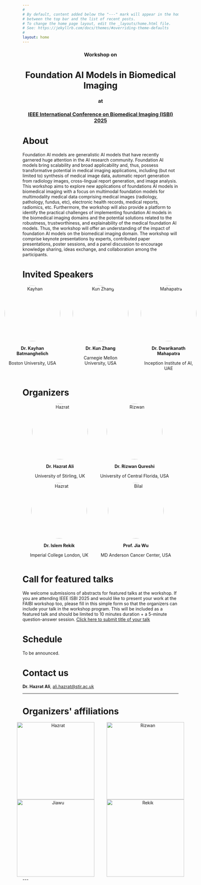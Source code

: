 ```yaml
---
#
# By default, content added below the "---" mark will appear in the home page
# between the top bar and the list of recent posts.
# To change the home page layout, edit the _layouts/home.html file.
# See: https://jekyllrb.com/docs/themes/#overriding-theme-defaults
#
layout: home
---
```

<div style="text-align: center; margin-top: 20px;">
  <h3>Workshop on</h3>
  <h1>Foundation AI Models in Biomedical Imaging</h1>
  <h3> at</h3>
  <h3><a href="https://biomedicalimaging.org/2025/">IEEE International Conference on Biomedical Imaging (ISBI) 2025</a></h3>
  
</div>

# About
Foundation AI models are generalistic AI models that have recently garnered huge attention in the AI research community. Foundation AI models bring scalability and broad applicability and, thus, possess transformative potential in medical imaging applications, including (but not limited to) synthesis of medical image data, automatic report generation from radiology images, cross-lingual report generation, and image analysis. This workshop aims to explore new applications of foundations AI models in biomedical imaging with a focus on multimodal foundation models for multimodality medical data comprising medical images (radiology, pathology, fundus, etc), electronic health records, medical reports, radiomics, etc. Furthermore, the workshop will also provide a platform to identify the practical challenges of implementing foundation AI models in the biomedical imaging domains and the potential solutions related to the robustness, trustworthiness, and explainability of the medical foundation AI models. Thus, the workshop will offer an understanding of the impact of foundation AI models on the biomedical imaging domain. The workshop will comprise keynote presentations by experts, contributed paper presentations, poster sessions, and a panel discussion to encourage knowledge sharing, ideas exchange, and collaboration among the participants.

# Invited Speakers

<div style="display: flex; justify-content: center; gap: 40px;">
  <div style="text-align: center;">
    <img src="assets/img/kayhan.jpg" alt="Kayhan" style="width: 180px; height: 180px; border-radius: 50%;">
    <p><strong>Dr. Kayhan Batmanghelich</strong></p>
    <p>Boston University, USA</p>
  </div>
  <div style="text-align: center;">
    <img src="assets/img/kunzhang.jpg" alt="Kun Zhang" style="width: 180px; height: 180px; border-radius: 50%;">
    <p><strong>Dr. Kun Zhang</strong></p>
    <p>Carnegie Mellon University, USA</p>
  </div>
  <div style="text-align: center;">
    <img src="assets/img/mahapatra.jpg" alt="Mahapatra" style="width: 180px; height: 180px; border-radius: 50%;">
    <p><strong>Dr. Dwarikanath Mahapatra</strong></p>
    <p>Inception Institute of AI, UAE</p>
  </div>
</div>

# Organizers
<div style="display: flex; justify-content: center; gap: 40px;">
  <div style="text-align: center;">
    <img src="assets/img/i1.jpg" alt="Hazrat" style="width: 180px; height: 180px; border-radius: 50%;">
    <p><strong>Dr. Hazrat Ali</strong></p>
    <p>University of Stirling, UK</p>
  </div>
  <div style="text-align: center;">
    <img src="assets/img/rizwan.jpg" alt="Rizwan" style="width: 180px; height: 180px; border-radius: 50%;">
    <p><strong>Dr. Rizwan Qureshi</strong></p>
    <p>University of Central Florida, USA</p>
  </div>
</div>


<div style="display: flex; justify-content: center; gap: 40px;">
  <div style="text-align: center;">
    <img src="assets/img/rekik.jpg" alt="Hazrat" style="width: 180px; height: 180px; border-radius: 50%;">
    <p><strong>Dr. Islem Rekik</strong></p>
    <p>Imperial College London, UK</p>
  </div>
  <div style="text-align: center;">
    <img src="assets/img/jiawu.jpg" alt="Bilal" style="width: 180px; height: 180px; border-radius: 50%;">
    <p><strong>Prof. Jia Wu</strong></p>
    <p>MD Anderson Cancer Center, USA</p>
  </div> 
</div>

# Call for featured talks
We welcome submissions of abstracts for featured talks at the workshop. If you are attending IEEE ISBI 2025 and would like to present your work at the FAIBI workshop too, please fill in this simple form so that the organizers can include your talk in the workshop program. This will be included as a featured talk and should be limited to 10 minutes duration + a 5-minute question-answer session. [Click here to submit title of your talk](https://docs.google.com/forms/d/e/1FAIpQLScFEII8VCPAK464FKQ61og2X9YUPrqv-Frf1L32Ys1ve5ssHg/viewform?usp=header)

# Schedule
To be announced. 

# Contact us
**Dr. Hazrat Ali**, ali.hazrat@stir.ac.uk 

---

# Organizers' affiliations
<div style="display: flex; justify-content: center; gap: 40px;">
  <div style="text-align: center;">
    <img src="assets/img/logo1.png" alt="Hazrat" style="width: 250px; border-radius: 0;">
  </div>
  <div style="text-align: center;">
    <img src="assets/img/logoucf.png" alt="Rizwan" style="width: 250px; border-radius: 0;">
  </div>
</div>
<div style="display: flex; justify-content: center; gap: 40px;">
  <div style="text-align: center;">
    <img src="assets/img/mdanderson.png" alt="Jiawu" style="width: 250px; border-radius: 0;">
  </div>
  <div style="text-align: center;">
    <img src="assets/img/imperial.png" alt="Rekik" style="width: 250px; border-radius: 0;">
  </div>
</div>
---


